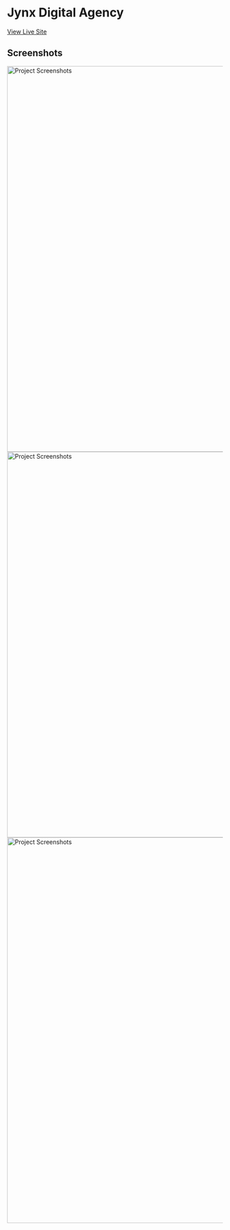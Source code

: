 # Jynx Digital Agency
<a markdown="1" href="https://jynx.vcasilla.com/" target="_blank"> View Live Site</a>
## Screenshots
<img src="https://user-images.githubusercontent.com/73447863/117188737-3e7ad580-ad92-11eb-9386-34fce2b67ff7.jpg" alt="Project Screenshots" width="900" markdown="1" />
<img src="https://user-images.githubusercontent.com/73447863/117188743-3fac0280-ad92-11eb-83ce-8425456bffd9.jpg" alt="Project Screenshots" width="900" markdown="1" />
<img src="https://user-images.githubusercontent.com/73447863/117188744-3fac0280-ad92-11eb-9f3f-8d6c9f975ce9.jpg" alt="Project Screenshots" width="900" markdown="1" />
